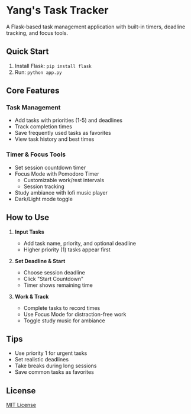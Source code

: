# Yang's Task Tracker

A Flask-based task management application with built-in timers, deadline tracking, and focus tools.

## Quick Start
1. Install Flask: `pip install flask`
2. Run: `python app.py`

## Core Features

### Task Management
- Add tasks with priorities (1-5) and deadlines
- Track completion times
- Save frequently used tasks as favorites
- View task history and best times

### Timer & Focus Tools
- Set session countdown timer
- Focus Mode with Pomodoro Timer
  - Customizable work/rest intervals
  - Session tracking
- Study ambiance with lofi music player
- Dark/Light mode toggle

## How to Use

1. **Input Tasks**
   - Add task name, priority, and optional deadline
   - Higher priority (1) tasks appear first

2. **Set Deadline & Start**
   - Choose session deadline
   - Click "Start Countdown"
   - Timer shows remaining time

3. **Work & Track**
   - Complete tasks to record times
   - Use Focus Mode for distraction-free work
   - Toggle study music for ambiance

## Tips
- Use priority 1 for urgent tasks
- Set realistic deadlines
- Take breaks during long sessions
- Save common tasks as favorites

## License
[MIT License](https://opensource.org/licenses/MIT) 